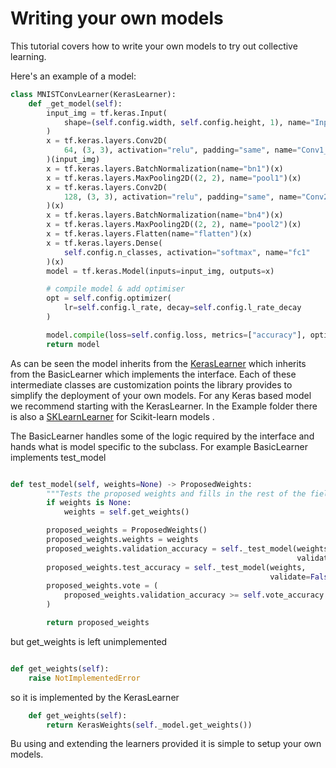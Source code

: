 # Writing your own models
This tutorial covers how to write your own models to try out collective learning.

Here's an example of a model:
```python
class MNISTConvLearner(KerasLearner):
    def _get_model(self):
        input_img = tf.keras.Input(
            shape=(self.config.width, self.config.height, 1), name="Input"
        )
        x = tf.keras.layers.Conv2D(
            64, (3, 3), activation="relu", padding="same", name="Conv1_1"
        )(input_img)
        x = tf.keras.layers.BatchNormalization(name="bn1")(x)
        x = tf.keras.layers.MaxPooling2D((2, 2), name="pool1")(x)
        x = tf.keras.layers.Conv2D(
            128, (3, 3), activation="relu", padding="same", name="Conv2_1"
        )(x)
        x = tf.keras.layers.BatchNormalization(name="bn4")(x)
        x = tf.keras.layers.MaxPooling2D((2, 2), name="pool2")(x)
        x = tf.keras.layers.Flatten(name="flatten")(x)
        x = tf.keras.layers.Dense(
            self.config.n_classes, activation="softmax", name="fc1"
        )(x)
        model = tf.keras.Model(inputs=input_img, outputs=x)

        # compile model & add optimiser
        opt = self.config.optimizer(
            lr=self.config.l_rate, decay=self.config.l_rate_decay
        )

        model.compile(loss=self.config.loss, metrics=["accuracy"], optimizer=opt)
        return model
```
As can be seen the model inherits from the [KerasLearner](colearn_examples/keras_learner.py) which inherits from the BasicLearner which implements the interface. Each of these intermediate classes are customization points the library provides to simplify the deployment of your own models. For any Keras based model we recommend starting with the KerasLearner. In the Example folder there is also a [SKLearnLearner](colearn_examples/sklearn_learner.py) for Scikit-learn models .

The BasicLearner handles some of the logic required by the interface and hands what is model specific to the subclass. For example BasicLearner implements test_model
```python

def test_model(self, weights=None) -> ProposedWeights:
        """Tests the proposed weights and fills in the rest of the fields"""
        if weights is None:
            weights = self.get_weights()

        proposed_weights = ProposedWeights()
        proposed_weights.weights = weights
        proposed_weights.validation_accuracy = self._test_model(weights,
                                                                validate=True)
        proposed_weights.test_accuracy = self._test_model(weights,
                                                          validate=False)
        proposed_weights.vote = (
            proposed_weights.validation_accuracy >= self.vote_accuracy
        )

        return proposed_weights
```
but get_weights is left unimplemented
```python

def get_weights(self):
    raise NotImplementedError
```
so it is implemented by the KerasLearner
```python
    def get_weights(self):
        return KerasWeights(self._model.get_weights())
```
Bu using and extending the learners provided it is simple to setup your own models.
